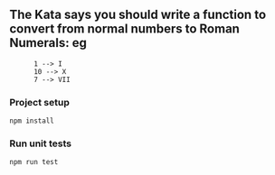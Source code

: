 ## The Kata says you should write a function to convert from normal numbers to Roman Numerals: eg
```
      1 --> I
      10 --> X
      7 --> VII
```
### Project setup

`npm install`

### Run unit tests
`npm run test`